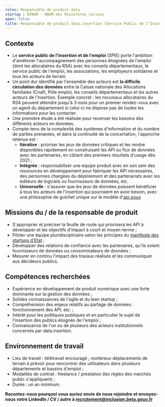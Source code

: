 ```yaml
---
roles: Responsable de produit data 
startup : DINUM - DNUM des Ministères sociaux 
open: false
title: Responsable de produit data.insertion (Service Public de l’Insertion et de l’Emploi)
---
```


## Contexte
- Le **service public de l'insertion et de l'emploi** (SPIE) porte l'ambition d'améliorer l'accompagnement des personnes éloignées de l'emploi (dont les allocataires du RSA) avec les conseils départementaux, le service public de l'emploi, les associations, les employeurs solidaires et tous les acteurs de terrain.
- Un point dur identifié par l'ensemble des acteurs est **la difficile circulation des données** entre la Caisse nationale des Allocations familiales (Cnaf), Pôle emploi, les conseils départementaux et les autres acteurs de l'insertion. Exemple concret : les nouveaux allocataires du RSA peuvent attendre jusqu'à 3 mois pour un premier rendez-vous avec un agent du département si celui-ci ne dispose pas de toutes les informations pour les contacter. 
- Une première étude a été réalisée pour recenser les besoins des différents acteurs en données. 
- Compte-tenu de la complexité des systèmes d'information et du nombre de parties prenantes, et dans la continuité de la concertation, l'approche retenue est : 
    - **Itérative** : prioriser les jeux de données critiques et les rendre disponibles rapidement en construisant les API ou flux de données avec les partenaires, en ciblant des premiers résultats d'usage dès 2021 ; 
    - **Intégrée** : responsabiliser une équipe produit avec en son sein des ressources en développement pour fabriquer les API nécessaires, des personnes chargées du déploiement et des partenariats avec les éditeurs de logiciels ou fournisseurs de données, etc. 
    - **Universelle** : s'assurer que les jeux de données puissent bénéficier à tous les acteurs de l'insertion qui pourraient en avoir besoin, avec une philosophie de guichet unique sur le modèle d'[api.gouv](https://api.gouv.fr/). 

## Missions du / de  la responsable de produit 
- S'approprier et préciser la feuille de route qui priorisera les API à développer et les objectifs d'impact à court et moyen-terme ;
- Piloter une équipe pluridisciplinaire selon les principes du [manifeste des startups d'Etat](https://beta.gouv.fr/manifeste) ;
- Développer des relations de confiance avec les partenaires, qu'ils soient fournisseurs de données ou consommateurs de données ; 
- Mesurer en continu l'impact des travaux réalisés et les communiquer aux décideurs publics. 

## Compétences recherchées     
- Expérience en développement de produit numérique avec une forte dominante sur la gestion des données ; 
- Solides connaissances de l'agile et du lean startup ;
- Compréhension des enjeux relatifs au partage de données : fonctionnement des API, etc. ;
- Intérêt pour les politiques publiques et en particulier le sujet de l'insertion des publics éloignés de l'emploi ;
- Connaissance de l'un ou de plusieurs des acteurs institutionnels concernés par data.insertion.

## Environnement de travail   
 - Lieu de travail : télétravail encouragé ; nombreux déplacements de terrain à prévoir pour rencontrer des utilisateurs dans plusieurs départements et bassins d'emploi ;
 - Modalités de contrat : freelance / prestation (les règles des marchés public s'appliquent) ; 
 - Durée : un an minimum.     

**Racontez-nous pourquoi vous auriez envie de nous rejoindre et envoyez-nous votre LinkedIn / CV / autre à recrutement@inclusion.beta.gouv.fr**
 
